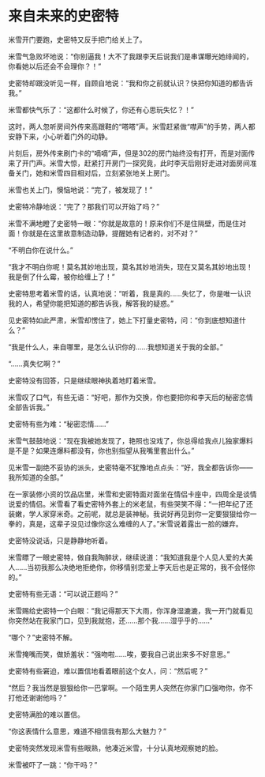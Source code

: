# 来自未来的史密特

米雪开门要跑，史密特又反手把门给关上了。 

米雪气急败坏地说：“你别逼我！大不了我跟李天后说我们是串谋曝光她绯闻的，你看她以后还会不会理你？！” 

史密特却跟没听见一样，自顾自地说：“我和你之前就认识？快把你知道的都告诉我。” 

米雪都快气乐了：“这都什么时候了，你还有心思玩失忆？！” 

这时，两人忽听房间外传来高跟鞋的“嗒嗒”声。米雪赶紧做“噤声”的手势，两人都安静下来，小心听着门外的动静。 

片刻后，房外传来刷门卡的“嘀嘀”声，但是302的房门始终没有打开，而是对面传来了开门声。米雪大惊，赶紧打开房门一探究竟，此时李天后刚好走进对面房间准备关门，她和米雪四目相对后，立刻紧张地关上房门。 

米雪也关上门，懊恼地说：“完了，被发现了！” 

史密特冷静地说：“完了？那我们可以开始了吗？” 

米雪不满地瞪了史密特一眼：“你就是故意的！原来你们不是住隔壁，而是住对面！你就是在这里故意制造动静，提醒她有记者的，对不对？” 

“不明白你在说什么。” 

“我才不明白你呢！莫名其妙地出现，莫名其妙地消失，现在又莫名其妙地出现！我是倒了什么霉，被你给缠上了！” 

史密特思考着米雪的话，认真地说：“听着，我是真的……失忆了，你是唯一认识我的人，希望你能把知道的都告诉我，解答我的疑惑。” 

见史密特如此严肃，米雪却愣住了，她上下打量史密特，问：“你到底想知道什么？” 

“我是什么人，来自哪里，是怎么认识你的……我想知道关于我的全部。” 

“……真失忆啊？” 

史密特没有回答，只是继续眼神执着地盯着米雪。 

米雪叹了口气，有些无语：“好吧，那作为交换，你也要把你和李天后的秘密恋情全部告诉我。” 

史密特有些为难：“秘密恋情……” 

米雪气鼓鼓地说：“现在我被她发现了，艳照也没戏了，你总得给我点儿独家爆料是不是？如果连爆料都没有，你也别指望从我嘴里套出什么。” 

见米雪一副绝不妥协的派头，史密特毫不犹豫地点点头：“好，我全都告诉你——我所知道的全部。” 

在一家装修小资的饮品店里，米雪和史密特面对面坐在情侣卡座中，四周全是谈情说爱的情侣。米雪看了看史密特外套上的米老鼠，有些哭笑不得：“一把年纪了还装嫩，学人家穿米奇。之前呢，就总是装神秘。我说好再见到你一定要狠狠给你一拳的，真是，这辈子没见过像你这么难缠的人了。”米雪说着露出一脸的嫌弃。 

史密特没说话，只是静静地听着。 

米雪瞟了一眼史密特，做自我陶醉状，继续说道：“我知道我是个人见人爱的大美人……当初我那么决绝地拒绝你，你移情别恋爱上李天后也是正常的，我不会怪你的。” 

史密特有些无语：“可以说正题吗？” 

米雪赐给史密特一个白眼：“我记得那天下大雨，你浑身湿漉漉，我一开门就看见你突然站在我家门口，见到我就抱，还……那个我……湿乎乎的……” 

“哪个？”史密特不解。 

米雪掩嘴而笑，做娇羞状：“强吻啦……唉，要我自己说出来多不好意思。” 

史密特有些窘迫，难以置信地看着眼前这个女人，问：“然后呢？” 

“然后？我当然是狠狠给你一巴掌啊。一个陌生男人突然在你家门口强吻你，你不打他还谢谢他吗？” 

史密特满脸的难以置信。 

“你这表情什么意思，难道不相信我有那么大魅力？” 

史密特突然发现米雪有些眼熟，他凑近米雪，十分认真地观察她的脸。 

米雪被吓了一跳：“你干吗？”